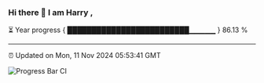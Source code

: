 ### Hi there 👋 I am Harry , 

⏳ Year progress { █████████████████████████▁▁▁▁▁ } 86.13 %

---

⏰ Updated on Mon, 11 Nov 2024 05:53:41 GMT

![Progress Bar CI](https://github.com/duykhang68/duykhang68/workflows/Progress%20Bar%20CI/badge.svg)

